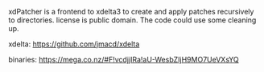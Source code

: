 xdPatcher is a frontend to xdelta3 to create and apply patches recursively to directories.
license is public domain.
The code could use some cleaning up.

xdelta:
https://github.com/jmacd/xdelta

binaries:
https://mega.co.nz/#F!vcdjjIRa!aU-WesbZIjH9MO7UeVXsYQ
